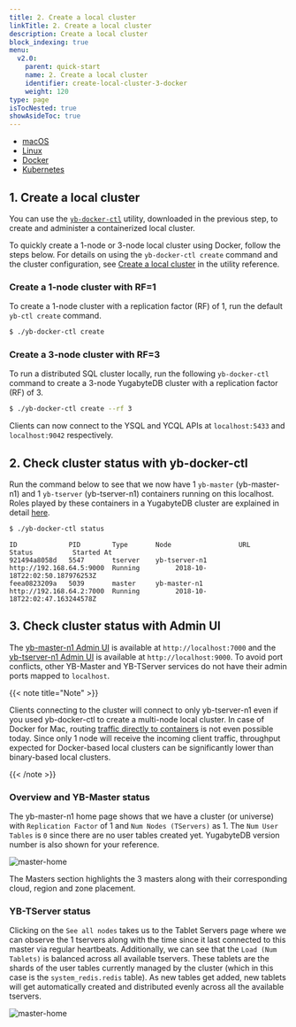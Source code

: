 ```yaml
---
title: 2. Create a local cluster
linkTitle: 2. Create a local cluster
description: Create a local cluster
block_indexing: true
menu:
  v2.0:
    parent: quick-start
    name: 2. Create a local cluster
    identifier: create-local-cluster-3-docker
    weight: 120
type: page
isTocNested: true
showAsideToc: true
---
```



<ul class="nav nav-tabs-alt nav-tabs-yb">

  <li >
    <a href="/latest/quick-start/create-local-cluster/macos" class="nav-link">
      <i class="fab fa-apple" aria-hidden="true"></i>
      macOS
    </a>
  </li>

  <li >
    <a href="/latest/quick-start/create-local-cluster/linux" class="nav-link">
      <i class="fab fa-linux" aria-hidden="true"></i>
      Linux
    </a>
  </li>

  <li >
    <a href="/latest/quick-start/create-local-cluster/docker" class="nav-link active">
      <i class="fab fa-docker" aria-hidden="true"></i>
      Docker
    </a>
  </li>

  <li >
    <a href="/latest/quick-start/create-local-cluster/kubernetes" class="nav-link">
      <i class="fas fa-cubes" aria-hidden="true"></i>
      Kubernetes
    </a>
  </li>

</ul>

## 1. Create a local cluster

You can use the [`yb-docker-ctl`](../../../admin/yb-docker-ctl/) utility, downloaded in the previous step, to create and administer a containerized local cluster.

To quickly create a 1-node or 3-node local cluster using Docker, follow the steps below. For details on using the `yb-docker-ctl create` command and the cluster configuration, see [Create a local cluster](../../../admin/yb-docker-ctl/#create-cluster) in the utility reference.

### Create a 1-node cluster with RF=1

To create a 1-node cluster with a replication factor (RF) of 1, run the default `yb-ctl create` command.

```sh
$ ./yb-docker-ctl create
```

### Create a 3-node cluster with RF=3

To run a distributed SQL cluster locally, run the following `yb-docker-ctl` command to create a 3-node YugabyteDB cluster with a replication factor (RF) of 3.

```sh
$ ./yb-docker-ctl create --rf 3
```

Clients can now connect to the YSQL and YCQL APIs at `localhost:5433` and `localhost:9042` respectively.

## 2. Check cluster status with yb-docker-ctl

Run the command below to see that we now have 1 `yb-master` (yb-master-n1) and 1 `yb-tserver` (yb-tserver-n1) containers running on this localhost. Roles played by these containers in a YugabyteDB cluster are explained in detail [here](../../../architecture/concepts/universe/).

```sh
$ ./yb-docker-ctl status
```

```
ID             PID        Type       Node                 URL                       Status          Started At
921494a8058d   5547       tserver    yb-tserver-n1        http://192.168.64.5:9000  Running         2018-10-18T22:02:50.187976253Z
feea0823209a   5039       master     yb-master-n1         http://192.168.64.2:7000  Running         2018-10-18T22:02:47.163244578Z
```

## 3. Check cluster status with Admin UI

The [yb-master-n1 Admin UI](../../../reference/configuration/yb-master/#admin-ui) is available at `http://localhost:7000` and the [yb-tserver-n1 Admin UI](../../../reference/configuration/yb-tserver/#admin-ui) is available at `http://localhost:9000`. To avoid port conflicts, other YB-Master and YB-TServer services do not have their admin ports mapped to `localhost`.

{{< note title="Note" >}}

Clients connecting to the cluster will connect to only yb-tserver-n1 even if you used yb-docker-ctl to create a multi-node local cluster. In case of Docker for Mac, routing [traffic directly to containers](https://docs.docker.com/docker-for-mac/networking/#known-limitations-use-cases-and-workarounds) is not even possible today. Since only 1 node will receive the incoming client traffic, throughput expected for Docker-based local clusters can be significantly lower than binary-based local clusters.

{{< /note >}}

### Overview and YB-Master status

The yb-master-n1 home page shows that we have a cluster (or universe) with `Replication Factor` of 1 and `Num Nodes (TServers)` as 1. The `Num User Tables` is `0` since there are no user tables created yet. YugabyteDB version number is also shown for your reference.

![master-home](/images/admin/master-home-docker-rf1.png)

The Masters section highlights the 3 masters along with their corresponding cloud, region and zone placement.

### YB-TServer status

Clicking on the `See all nodes` takes us to the Tablet Servers page where we can observe the 1 tservers along with the time since it last connected to this master via regular heartbeats. Additionally, we can see that the `Load (Num Tablets)` is balanced across all available tservers. These tablets are the shards of the user tables currently managed by the cluster (which in this case is the `system_redis.redis` table). As new tables get added, new tablets will get automatically created and distributed evenly across all the available tservers.

![master-home](/images/admin/master-tservers-list-docker-rf1.png)
